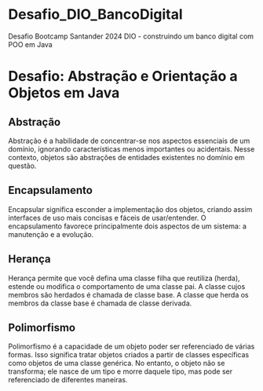 # Desafio_DIO_BancoDigital
Desafio Bootcamp Santander 2024 DIO - construindo um banco digital com POO em Java

# Desafio: Abstração e Orientação a Objetos em Java

## Abstração

Abstração é a habilidade de concentrar-se nos aspectos essenciais de um domínio, ignorando características menos importantes ou acidentais. Nesse contexto, objetos são abstrações de entidades existentes no domínio em questão.

## Encapsulamento

Encapsular significa esconder a implementação dos objetos, criando assim interfaces de uso mais concisas e fáceis de usar/entender. O encapsulamento favorece principalmente dois aspectos de um sistema: a manutenção e a evolução.

## Herança

Herança permite que você defina uma classe filha que reutiliza (herda), estende ou modifica o comportamento de uma classe pai. A classe cujos membros são herdados é chamada de classe base. A classe que herda os membros da classe base é chamada de classe derivada.

## Polimorfismo

Polimorfismo é a capacidade de um objeto poder ser referenciado de várias formas. Isso significa tratar objetos criados a partir de classes específicas como objetos de uma classe genérica. No entanto, o objeto não se transforma; ele nasce de um tipo e morre daquele tipo, mas pode ser referenciado de diferentes maneiras.
